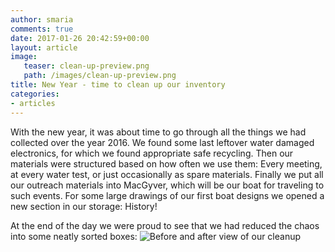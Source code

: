 ```yaml
---
author: smaria
comments: true
date: 2017-01-26 20:42:59+00:00
layout: article
image:
   teaser: clean-up-preview.png
   path: /images/clean-up-preview.png
title: New Year - time to clean up our inventory
categories:
- articles
---
```

With the new year, it was about time to go through all the things we had collected over the year 2016. We found some last leftover water damaged electronics, for which we found appropriate safe recycling.
Then our materials were structured based on how often we use them: Every meeting, at every water test, or just occasionally as spare materials. Finally we put all our outreach materials into MacGyver, which will be our boat for traveling to such events.
For some large drawings of our first boat designs we opened a new section in our storage: History!

At the end of the day we were proud to see that we had reduced the chaos into some neatly sorted boxes:
![Before and after view of our cleanup](/images/cleanup-Januar17.png)
